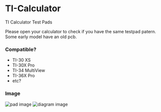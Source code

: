 # TI-Calculator
TI Calculator Test Pads

Please open your calculator to check if you have the same testpad patern. Some early model have an old pcb.
### Compatible?
- TI-30 XS
- TI-30X Pro
- TI-34 MultiView
- TI-36X Pro
- etc?

### Image

![pad image](image/pads.jpg)
![diagram image](image/Diagram.png)
